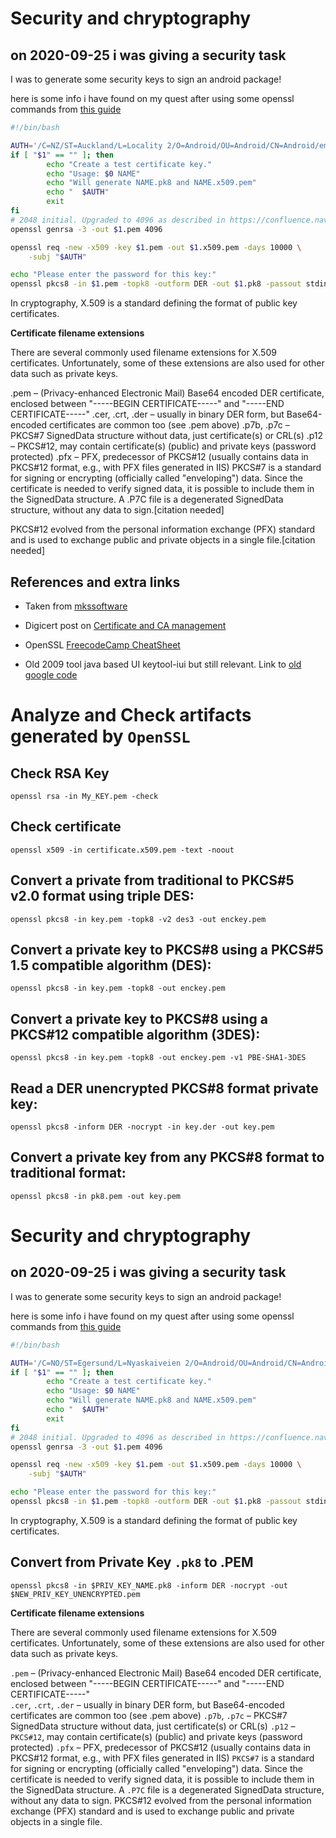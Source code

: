 # Security and chryptography

## on 2020-09-25 i was giving a security task
I was to generate some security keys to sign an android package!

here is some info i have found on my quest after using some openssl commands from [this guide](https://wladimir-tm4pda.github.io/porting/release_keys.html)
``` bash
#!/bin/bash

AUTH='/C=NZ/ST=Auckland/L=Locality 2/O=Android/OU=Android/CN=Android/emailAddress=user@email.com'
if [ "$1" == "" ]; then
        echo "Create a test certificate key."
        echo "Usage: $0 NAME"
        echo "Will generate NAME.pk8 and NAME.x509.pem"
        echo "  $AUTH"
        exit
fi
# 2048 initial. Upgraded to 4096 as described in https://confluence.navico.com/display/NEON/Certificate+Deployment
openssl genrsa -3 -out $1.pem 4096

openssl req -new -x509 -key $1.pem -out $1.x509.pem -days 10000 \
    -subj "$AUTH"

echo "Please enter the password for this key:"
openssl pkcs8 -in $1.pem -topk8 -outform DER -out $1.pk8 -passout stdin
```

In cryptography, X.509 is a standard defining the format of public key certificates.

**Certificate filename extensions**

There are several commonly used filename extensions for X.509 certificates. Unfortunately, some of these extensions are also used for other data such as private keys.

.pem – (Privacy-enhanced Electronic Mail) Base64 encoded DER certificate, enclosed between "-----BEGIN CERTIFICATE-----" and "-----END CERTIFICATE-----"
.cer, .crt, .der – usually in binary DER form, but Base64-encoded certificates are common too (see .pem above)
.p7b, .p7c – PKCS#7 SignedData structure without data, just certificate(s) or CRL(s)
.p12 – PKCS#12, may contain certificate(s) (public) and private keys (password protected)
.pfx – PFX, predecessor of PKCS#12 (usually contains data in PKCS#12 format, e.g., with PFX files generated in IIS)
PKCS#7 is a standard for signing or encrypting (officially called "enveloping") data. Since the certificate is needed to verify signed data, it is possible to include them in the SignedData structure. A .P7C file is a degenerated SignedData structure, without any data to sign.[citation needed]

PKCS#12 evolved from the personal information exchange (PFX) standard and is used to exchange public and private objects in a single file.[citation needed]

## References and extra links
- Taken from [mkssoftware](https://www.mkssoftware.com/docs/man1/openssl_pkcs8.1.asp)
- Digicert post on [Certificate and CA management](https://www.digicert.com/kb/ssl-support/openssl-quick-reference-guide.htm)
- OpenSSL [FreecodeCamp CheatSheet](https://www.freecodecamp.org/news/openssl-command-cheatsheet-b441be1e8c4a/)

- Old 2009 tool java based UI keytool-iui but still relevant. Link to [old google code](https://code.google.com/archive/p/keytool-iui/)

# Analyze and Check artifacts generated by `OpenSSL`
## Check RSA Key
`openssl rsa -in My_KEY.pem -check`
## Check certificate
`openssl x509 -in certificate.x509.pem -text -noout`

## Convert a private from traditional to PKCS#5 v2.0 format using triple DES:
`openssl pkcs8 -in key.pem -topk8 -v2 des3 -out enckey.pem`

## Convert a private key to PKCS#8 using a PKCS#5 1.5 compatible algorithm (DES):
`openssl pkcs8 -in key.pem -topk8 -out enckey.pem`

## Convert a private key to PKCS#8 using a PKCS#12 compatible algorithm (3DES):
`openssl pkcs8 -in key.pem -topk8 -out enckey.pem -v1 PBE-SHA1-3DES`

## Read a DER unencrypted PKCS#8 format private key:
`openssl pkcs8 -inform DER -nocrypt -in key.der -out key.pem`

## Convert a private key from any PKCS#8 format to traditional format:
`openssl pkcs8 -in pk8.pem -out key.pem`
# Security and chryptography

## on 2020-09-25 i was giving a security task
I was to generate some security keys to sign an android package!

here is some info i have found on my quest after using some openssl commands from [this guide](https://wladimir-tm4pda.github.io/porting/release_keys.html)
``` bash
#!/bin/bash

AUTH='/C=NO/ST=Egersund/L=Nyaskaiveien 2/O=Android/OU=Android/CN=Android/emailAddress=navico.service@navico.com'
if [ "$1" == "" ]; then
        echo "Create a test certificate key."
        echo "Usage: $0 NAME"
        echo "Will generate NAME.pk8 and NAME.x509.pem"
        echo "  $AUTH"
        exit
fi
# 2048 initial. Upgraded to 4096 as described in https://confluence.navico.com/display/NEON/Certificate+Deployment
openssl genrsa -3 -out $1.pem 4096

openssl req -new -x509 -key $1.pem -out $1.x509.pem -days 10000 \
    -subj "$AUTH"

echo "Please enter the password for this key:"
openssl pkcs8 -in $1.pem -topk8 -outform DER -out $1.pk8 -passout stdin
```

In cryptography, X.509 is a standard defining the format of public key certificates.

## Convert from Private Key `.pk8` to .PEM
`openssl pkcs8 -in $PRIV_KEY_NAME.pk8 -inform DER -nocrypt -out $NEW_PRIV_KEY_UNENCRYPTED.pem`

**Certificate filename extensions**

There are several commonly used filename extensions for X.509 certificates. Unfortunately, some of these extensions are also used for other data such as private keys.

`.pem` – (Privacy-enhanced Electronic Mail) Base64 encoded DER certificate, enclosed between "-----BEGIN CERTIFICATE-----" and "-----END CERTIFICATE-----" <br>
`.cer`, `.crt`, `.der` – usually in binary DER form, but Base64-encoded certificates are common too (see .pem above)
`.p7b`, `.p7c` – PKCS#7 SignedData structure without data, just certificate(s) or CRL(s)
`.p12` – `PKCS#12`, may contain certificate(s) (public) and private keys (password protected)
`.pfx` – PFX, predecessor of PKCS#12 (usually contains data in PKCS#12 format, e.g., with PFX files generated in IIS)
`PKCS#7` is a standard for signing or encrypting (officially called "enveloping") data. Since the certificate is needed to verify signed data, it is possible to include them in the SignedData structure. A `.P7C` file is a degenerated SignedData structure, without any data to sign. PKCS#12 evolved from the personal information exchange (PFX) standard and is used to exchange public and private objects in a single file.